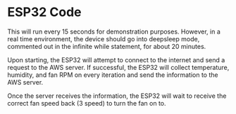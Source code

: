 # ESP32 Code

This will run every 15 seconds for demonstration purposes. However, in a real time environment, 
the device should go into deepsleep mode, commented out in the infinite while statement, for about 20 minutes.   

Upon starting, the ESP32 will attempt to connect to the internet and send a request to the AWS server. 
If successful, the ESP32 will collect temperature, humidity, and fan RPM on every iteration and send the information to the AWS server.   

Once the server receives the information, the ESP32 will wait to receive the correct fan speed back (3 speed) to turn the fan on to.

